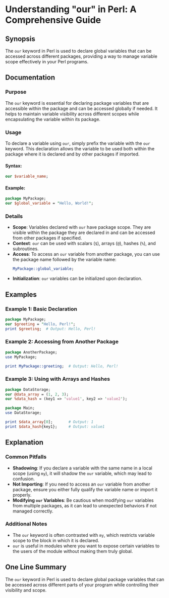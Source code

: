 <!--
Meta Description: # Understanding "our" in Perl: A Comprehensive Guide ## Synopsis The `our` keyword in Perl is used to declare global variables that can be accessed ac...
Meta Keywords: our, package, perl, variable, variables
-->

# Understanding "our" in Perl: A Comprehensive Guide

## Synopsis
The `our` keyword in Perl is used to declare global variables that can be accessed across different packages, providing a way to manage variable scope effectively in your Perl programs.

## Documentation
### Purpose
The `our` keyword is essential for declaring package variables that are accessible within the package and can be accessed globally if needed. It helps to maintain variable visibility across different scopes while encapsulating the variable within its package.

### Usage
To declare a variable using `our`, simply prefix the variable with the `our` keyword. This declaration allows the variable to be used both within the package where it is declared and by other packages if imported.

#### Syntax:
```perl
our $variable_name;
```

#### Example:
```perl
package MyPackage;
our $global_variable = "Hello, World!";
```

### Details
- **Scope**: Variables declared with `our` have package scope. They are visible within the package they are declared in and can be accessed from other packages if specified.
- **Context**: `our` can be used with scalars (`$`), arrays (`@`), hashes (`%`), and subroutines. 
- **Access**: To access an `our` variable from another package, you can use the package name followed by the variable name:
  ```perl
  MyPackage::global_variable;
  ```
- **Initialization**: `our` variables can be initialized upon declaration.

## Examples
### Example 1: Basic Declaration
```perl
package MyPackage;
our $greeting = "Hello, Perl!";
print $greeting;  # Output: Hello, Perl!
```

### Example 2: Accessing from Another Package
```perl
package AnotherPackage;
use MyPackage;

print MyPackage::greeting;  # Output: Hello, Perl!
```

### Example 3: Using with Arrays and Hashes
```perl
package DataStorage;
our @data_array = (1, 2, 3);
our %data_hash = (key1 => 'value1', key2 => 'value2');

package Main;
use DataStorage;

print $data_array[0];       # Output: 1
print $data_hash{key1};     # Output: value1
```

## Explanation
### Common Pitfalls
- **Shadowing**: If you declare a variable with the same name in a local scope (using `my`), it will shadow the `our` variable, which may lead to confusion.
- **Not Importing**: If you need to access an `our` variable from another package, ensure you either fully qualify the variable name or import it properly.
- **Modifying `our` Variables**: Be cautious when modifying `our` variables from multiple packages, as it can lead to unexpected behaviors if not managed correctly.

### Additional Notes
- The `our` keyword is often contrasted with `my`, which restricts variable scope to the block in which it is declared.
- `our` is useful in modules where you want to expose certain variables to the users of the module without making them truly global.

## One Line Summary
The `our` keyword in Perl is used to declare global package variables that can be accessed across different parts of your program while controlling their visibility and scope.
